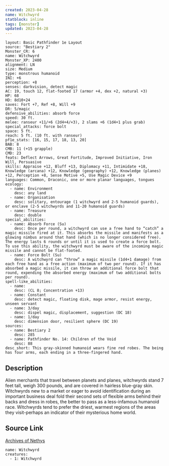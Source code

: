 ```yaml
---
created: 2023-04-28
name: Witchwyrd
statblock: inline
tags: [monster]
updated: 2023-04-28
---
```

```statblock
layout: Basic Pathfinder 1e Layout
source: "Bestiary 2"
Monster_CR: 6
name: Witchwyrd
Monster_XP: 2400
alignment: LN
size: Medium
type: monstrous humanoid
INI: +6
perception: +8
senses: darkvision, detect magic
AC: 19, touch 12, flat-footed 17 (armor +4, dex +2, natural +3)
HP: 68
HD: 8d10+24
saves: Fort +7, Ref +8, Will +9
DR: 5/magic
defensive_abilities: absorb force
speed: 30 ft.
melee: ranseur +11/+6 (2d4+4/×3), 2 slams +6 (1d4+1 plus grab)
special_attacks: force bolt
space: 5 ft.
reach: 5 ft. (10 ft. with ranseur)
pf1e_stats: [16, 15, 17, 18, 13, 20]
BAB: 8
CMB: 11 (+15 grapple)
CMD: 23
feats: Deflect Arrows, Great Fortitude, Improved Initiative, Iron Will, Persuasive
skills: Appraise +12, Bluff +13, Diplomacy +11, Intimidate +18, Knowledge (arcana) +12, Knowledge (geography) +12, Knowledge (planes) +12, Perception +8, Sense Motive +5, Use Magic Device +9
languages: Common, Draconic, one or more planar languages, tongues
ecology:
  - name: Environment
    desc: any land
  - name: Organisation
    desc: solitary, entourage (1 witchwyrd and 2-5 humanoid guards), or enclave (2-5 witchwyrds and 11-20 humanoid guards)
  - name: Treasure
    desc: double
special_abilities:
  - name: Absorb Force (Su)
    desc: Once per round, a witchwyrd can use a free hand to “catch” a magic missile fired at it. This absorbs the missile and manifests as a glowing nimbus around that hand (which is no longer considered free). The energy lasts 6 rounds or until it is used to create a force bolt. To use this ability, the witchwyrd must be aware of the incoming magic missile and cannot be flat-footed.
  - name: Force Bolt (Su)
    desc: A witchwyrd can “throw” a magic missile (1d4+1 damage) from each free hand as a free action (maximum of two per round). If it has absorbed a magic missile, it can throw an additional force bolt that round, expending the absorbed energy (maximum of two additional bolts per round).
spell-like_abilities:
  - name:
    desc: (CL 8; Concentration +13)
  - name: Constant
    desc: detect magic, floating disk, mage armor, resist energy, unseen servant
  - name: 3/day
    desc: dispel magic, displacement, suggestion (DC 18)
  - name: 1/day
    desc: dimension door, resilient sphere (DC 19)
sources:
  - name: Bestiary 2
    desc: 285
  - name: Pathfinder No. 14: Children of the Void
    desc: 88
desc_short: This gray-skinned humanoid wears fine red robes. The being has four arms, each ending in a three-fingered hand.
```
## Description
Alien merchants that travel between planets and planes, witchwyrds stand 7 feet tall, weigh 300 pounds, and are covered in hairless blue-gray skin. Witchwyrds new to a market or eager to avoid identification during an important business deal fold their second sets of flexible arms behind their backs and dress in robes, the better to pass as a less-infamous humanoid race. Witchwyrds tend to prefer the driest, warmest regions of the areas they visit-perhaps an indicator of their mysterious home world.
## Source Link
[Archives of Nethys](https://aonprd.com/MonsterDisplay.aspx?ItemName=Witchwyrd)
```encounter-table
name: Witchwyrd
creatures:
  - 1: Witchwyrd
```
